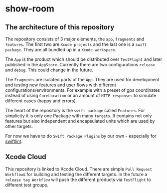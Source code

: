 # show-room

## The architecture of this repository

The repository consists of 3 major elements, the `app`, `fragments` and `features`.
The first two are `Xcode projects` and the last one is a `swift package`. They are all bundled up in a 
`Xcode workspace`. 

The `App` is the product which should be distributed over `TestFlight` and later published in the `AppStore`.
Currently there are two configurations `release` and `debug`. This could change in the future.

The `Fragments` are isolated parts of the `App`. They are used for development and testing new features and user flows with different
configurations/environments. For example with a preset of gps coordinates instead of using `CoreLocation` or an amount of `HTTP responses`
to simulate different cases (happy and errors).

The heart of the repository is the `swift package` called `Features`. For simplicity it is only one Package with many `targets`.
It contains not only features but also independent and encapsulated units which are used by other targets.

For now we have to do `Swift Package Plugins` by our own - especially for [swiftlint](https://github.com/realm/SwiftLint).

## Xcode Cloud

This repository is linked to Xcode Cloud. There are simple `Pull Request Workflow`s for building and testing the different targets.
In the future a `release tag Workflow` will push the different products via `TestFlight` to different test groups.
